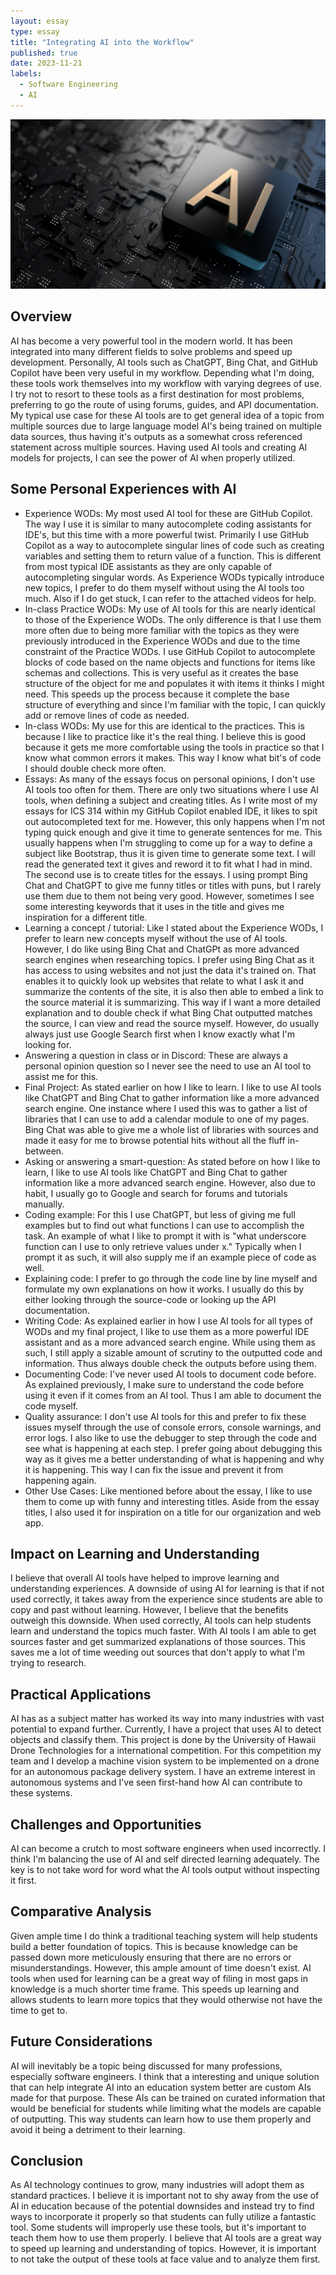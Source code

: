 ```yaml
---
layout: essay
type: essay
title: "Integrating AI into the Workflow"
published: true
date: 2023-11-21
labels:
  - Software Engineering
  - AI
---
```

<p align="center">
    <img class="img-fluid" src="../img/ai/AI-Motherboard-scaled.jpg">
</p>

## Overview
AI has become a very powerful tool in the modern world. It has been integrated into many different fields to solve problems and speed up development. Personally, AI tools such as ChatGPT, Bing Chat, and GitHub Copilot have been very useful in my workflow. Depending what I'm doing, these tools work themselves into my workflow with varying degrees of use. I try not to resort to these tools as a first destination for most problems, preferring to go the route of using forums, guides, and API documentation. My typical use case for these AI tools are to get general idea of a topic from multiple sources due to large language model AI's being trained on multiple data sources, thus having it's outputs as a somewhat cross referenced statement across multiple sources. Having used AI tools and creating AI models for projects, I can see the power of AI when properly utilized.

## Some Personal Experiences with AI
- Experience WODs: My most used AI tool for these are GitHub Copilot. The way I use it is similar to many autocomplete coding assistants for IDE's, but this time with a more powerful twist. Primarily I use GitHub Copilot as a way to autocomplete singular lines of code such as creating variables and setting them to return value of a function. This is different from most typical IDE assistants as they are only capable of autocompleting singular words. As Experience WODs typically introduce new topics, I prefer to do them myself without using the AI tools too much. Also if I do get stuck, I can refer to the attached videos for help.
- In-class Practice WODs: My use of AI tools for this are nearly identical to those of the Experience WODs. The only difference is that I use them more often due to being more familiar with the topics as they were previously introduced in the Experience WODs and due to the time constraint of the Practice WODs. I use GitHub Copilot to autocomplete blocks of code based on the name objects and functions for items like schemas and collections. This is very useful as it creates the base structure of the object for me and populates it with items it thinks I might need. This speeds up the process because it complete the base structure of everything and since I'm familiar with the topic, I can quickly add or remove lines of code as needed.
- In-class WODs: My use for this are identical to the practices. This is because I like to practice like it's the real thing. I believe this is good because it gets me more comfortable using the tools in practice so that I know what common errors it makes. This way I know what bit's of code I should double check more often.
- Essays: As many of the essays focus on personal opinions, I don't use AI tools too often for them. There are only two situations where I use AI tools, when defining a subject and creating titles. As I write most of my essays for ICS 314 within my GitHub Copilot enabled IDE, it likes to spit out autocompleted text for me. However, this only happens when I'm not typing quick enough and give it time to generate sentences for me. This usually happens when I'm struggling to come up for a way to define a subject like Bootstrap, thus it is given time to generate some text. I will read the generated text it gives and reword it to fit what I had in mind. The second use is to create titles for the essays. I using prompt Bing Chat and ChatGPT to give me funny titles or titles with puns, but I rarely use them due to them not being very good. However, sometimes I see some interesting keywords that it uses in the title and gives me inspiration for a different title.
- Learning a concept / tutorial: Like I stated about the Experience WODs, I prefer to learn new concepts myself without the use of AI tools. However, I do like using Bing Chat and ChatGPt as more advanced search engines when researching topics. I prefer using Bing Chat as it has access to using websites and not just the data it's trained on. That enables it to quickly look up websites that relate to what I ask it and summarize the contents of the site, it is also then able to embed a link to the source material it is summarizing. This way if I want a more detailed explanation and to double check if what Bing Chat outputted matches the source, I can view and read the source myself. However, do usually always just use Google Search first when I know exactly what I'm looking for.
- Answering a question in class or in Discord: These are always a personal opinion question so I never see the need to use an AI tool to assist me for this.
- Final Project: As stated earlier on how I like to learn. I like to use AI tools like ChatGPT and Bing Chat to gather information like a more advanced search engine. One instance where I used this was to gather a list of libraries that I can use to add a calendar module to one of my pages. Bing Chat was able to give me a whole list of libraries with sources and made it easy for me to browse potential hits without all the fluff in-between.
- Asking or answering a smart-question: As stated before on how I like to learn, I like to use AI tools like ChatGPT and Bing Chat to gather information like a more advanced search engine. However, also due to habit, I usually go to Google and search for forums and tutorials manually.
- Coding example: For this I use ChatGPT, but less of giving me full examples but to find out what functions I can use to accomplish the task. An example of what I like to prompt it with is "what underscore function can I use to only retrieve values under x." Typically when I prompt it as such, it will also supply me if an example piece of code as well.
- Explaining code: I prefer to go through the code line by line myself and formulate my own explanations on how it works. I usually do this by either looking through the source-code or looking up the API documentation.
- Writing Code: As explained earlier in how I use AI tools for all types of WODs and my final project, I like to use them as a more powerful IDE assistant and as a more advanced search engine. While using them as such, I still apply a sizable amount of scrutiny to the outputted code and information. Thus always double check the outputs before using them.
- Documenting Code: I've never used AI tools to document code before. As explained previously, I make sure to understand the code before using it even if it comes from an AI tool. Thus I am able to document the code myself.
- Quality assurance: I don't use AI tools for this and prefer to fix these issues myself through the use of console errors, console warnings, and error logs. I also like to use the debugger to step through the code and see what is happening at each step. I prefer going about debugging this way as it gives me a better understanding of what is happening and why it is happening. This way I can fix the issue and prevent it from happening again.
- Other Use Cases: Like mentioned before about the essay, I like to use them to come up with funny and interesting titles. Aside from the essay titles, I also used it for inspiration on a title for our organization and web app. 

## Impact on Learning and Understanding
I believe that overall AI tools have helped to improve learning and understanding experiences. A downside of using AI for learning is that if not used correctly, it takes away from the experience since students are able to copy and past without learning. However, I believe that the benefits outweigh this downside. When used correctly, AI tools can help students learn and understand the topics much faster. With AI tools I am able to get sources faster and get summarized explanations of those sources. This saves me a lot of time weeding out sources that don't apply to what I'm trying to research.

## Practical Applications
AI has as a subject matter has worked its way into many industries with vast potential to expand further. Currently, I have a project that uses AI to detect objects and classify them. This project is done by the University of Hawaii Drone Technologies for a international competition. For this competition my team and I develop a machine vision system to be implemented on a drone for an autonomous package delivery system. I have an extreme interest in autonomous systems and I've seen first-hand how AI can contribute to these systems.

## Challenges and Opportunities
AI can become a crutch to most software engineers when used incorrectly. I think I'm balancing the use of AI and self directed learning adequately. The key is to not take word for word what the AI tools output without inspecting it first.

## Comparative Analysis
Given ample time I do think a traditional teaching system will help students build a better foundation of topics. This is because knowledge can be passed down more meticulously ensuring that there are no errors or misunderstandings. However, this ample amount of time doesn't exist. AI tools when used for learning can be a great way of filing in most gaps in knowledge is a much shorter time frame. This speeds up learning and allows students to learn more topics that they would otherwise not have the time to get to.

## Future Considerations
AI will inevitably be a topic being discussed for many professions, especially software engineers. I think that a interesting and unique solution that can help integrate AI into an education system better are custom AIs made for that purpose. These AIs can be trained on curated information that would be beneficial for students while limiting what the models are capable of outputting. This way students can learn how to use them properly and avoid it being a detriment to their learning.

## Conclusion
As AI technology continues to grow, many industries will adopt them as standard practices. I believe it is important not to shy away from the use of AI in education because of the potential downsides and instead try to find ways to incorporate it properly so that students can fully utilize a fantastic tool. Some students will improperly use these tools, but it's important to teach them how to use them properly. I believe that AI tools are a great way to speed up learning and understanding of topics. However, it is important to not take the output of these tools at face value and to analyze them first.